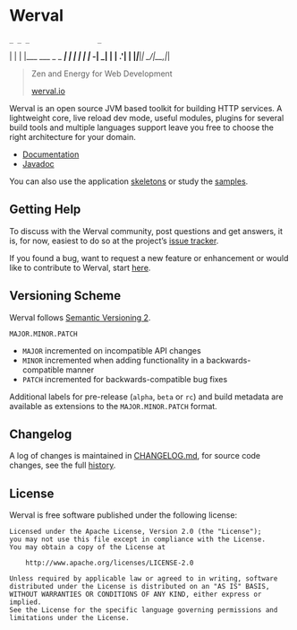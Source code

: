 # Werval
    _ _ _                 _
   | | | |___ ___ _ _ ___| |
   | | | | -_|  _| | | .'| |
   |_____|___|_|  \_/|__,|_|

> Zen and Energy for Web Development
>
> [werval.io](http://werval.io/)

Werval is an open source JVM based toolkit for building HTTP services. A lightweight core, live reload dev mode, useful modules, plugins for several build tools and multiple languages support leave you free to choose the right architecture for your domain.

* [Documentation](http://werval.io/doc/current/)
* [Javadoc](http://werval.io/doc/current/api/)

You can also use the application [skeletons](http://werval.io/resources/skeletons.html) or study the [samples](http://werval.io/resources/samples.html).


## Getting Help

To discuss with the Werval community, post questions and get answers, it is, for now, easiest to do so at the project’s [issue tracker](https://github.com/werval/werval/issues).

If you found a bug, want to request a new feature or enhancement or would like to contribute to Werval, start [here](http://werval.io/community.html).


## Versioning Scheme

Werval follows [Semantic Versioning 2](http://semver.org/).

`MAJOR.MINOR.PATCH`

- `MAJOR` incremented on incompatible API changes
- `MINOR` incremented when adding functionality in a backwards-compatible manner
- `PATCH` incremented for backwards-compatible bug fixes

Additional labels for pre-release (`alpha`, `beta` or `rc`) and build metadata are available as extensions to the `MAJOR.MINOR.PATCH` format.


## Changelog

A log of changes is maintained in [CHANGELOG.md](CHANGELOG.md), for source code changes, see the full [history](https://github.com/werval/werval).


## License

Werval is free software published under the following license:

    Licensed under the Apache License, Version 2.0 (the "License");
    you may not use this file except in compliance with the License.
    You may obtain a copy of the License at

        http://www.apache.org/licenses/LICENSE-2.0

    Unless required by applicable law or agreed to in writing, software
    distributed under the License is distributed on an "AS IS" BASIS,
    WITHOUT WARRANTIES OR CONDITIONS OF ANY KIND, either express or implied.
    See the License for the specific language governing permissions and
    limitations under the License.
